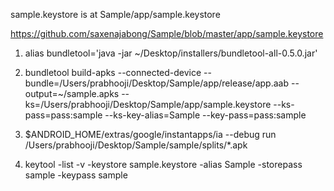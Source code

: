 

sample.keystore is at Sample/app/sample.keystore

https://github.com/saxenajabong/Sample/blob/master/app/sample.keystore


1. alias bundletool='java -jar ~/Desktop/installers/bundletool-all-0.5.0.jar'

2. bundletool build-apks --connected-device --bundle=/Users/prabhooji/Desktop/Sample/app/release/app.aab --output=~/sample.apks --ks=/Users/prabhooji/Desktop/Sample/app/sample.keystore --ks-pass=pass:sample --ks-key-alias=Sample --key-pass=pass:sample

3. $ANDROID_HOME/extras/google/instantapps/ia --debug run /Users/prabhooji/Desktop/Sample/sample/splits/*.apk

4. keytool -list -v -keystore sample.keystore -alias Sample -storepass sample -keypass sample